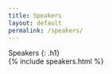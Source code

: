 ```yaml
---
title: Speakers
layout: default
permalink: /speakers/
---
```


Speakers
{: .h1}
<br>
{% include speakers.html %}

